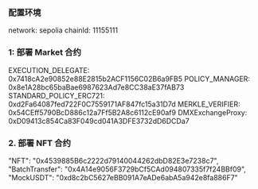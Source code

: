 
### 配置环境


network: sepolia
chainId:  11155111

### 1: 部署 Market 合约

 EXECUTION_DELEGATE: 0x7418cA2e90852e88E2815b2ACF1156C02B6a9FB5
 POLICY_MANAGER: 0x8e1A28bc65baBae6987623Ad7e8CC38aE37fAB73
 STANDARD_POLICY_ERC721: 0xd2Fa64087fed722F0C7559171AF847fc15a31D7d
 MERKLE_VERIFIER: 0x54CEff5790BcD886c12a7Ff5B2A8c6112cE90af9
 DMXExchangeProxy: 0xD09413c854Ca83F049cd041A3DFE3732dD6DCDa7

### 2. 部署 NFT 合约

"NFT": "0x4539885B6c2222d79140044262dbD82E3e7238c7",
"BatchTransfer": "0x4A14e9056F3729bCf5CAd094807335f7f24BBf09",
"MockUSDT": "0xd8c2bC5627eBB091A7eADe6abA5a942e8fa886F7"








